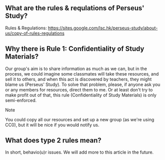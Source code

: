 ## What are the rules & requlations of Perseus' Study?
Rules & Regulations: https://sites.google.com/lsc.hk/perseus-study/about-us/copy-of-rules-regulations
## Why there is Rule 1: Confidentiality of Study Materials?
Our group's aim is to share information as much as we can, but in the process, we could imagine some classmates will take these resources, and sell it to others, and when this act is discovered by teachers, they might blame us (Perseus' Study).
To solve that problem, please, if anyone ask you or any members for resources, direct them to me.
Or at least don't try to make profit out of that, this rule (Confidentiality of Study Materials) is only semi-enforced.
> [!NOTE]
> You could copy all our resources and set up a new group (as we're using CC0), but it will be nice if you would notify us.
## What does type 2 rules mean?
In short, behavio(u)r issues.
We will add more to this article in the future.